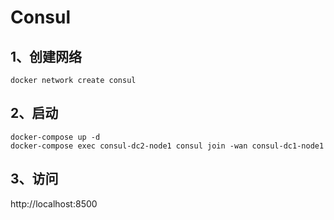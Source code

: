 # Consul
## 1、创建网络
``` SHELL
docker network create consul
```
## 2、启动
``` SHELL
docker-compose up -d
docker-compose exec consul-dc2-node1 consul join -wan consul-dc1-node1
```

## 3、访问
http://localhost:8500
